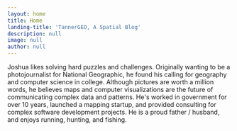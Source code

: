 ```yaml
---
layout: home
title: Home
landing-title: 'TannerGEO, A Spatial Blog'
description: null
image: null
author: null
---
```


Joshua likes solving hard puzzles and challenges.  Originally wanting to be a photojournalist for
National Geographic, he found his calling for geography and computer science in college.  Although
pictures are worth a million words, he believes maps and computer visualizations are the future
of communicating complex data and patterns.  He's worked in government for over 10 years, launched a
mapping startup, and provided consulting for complex software development projects.  He is a proud father / husband, and enjoys running, hunting, and fishing.

